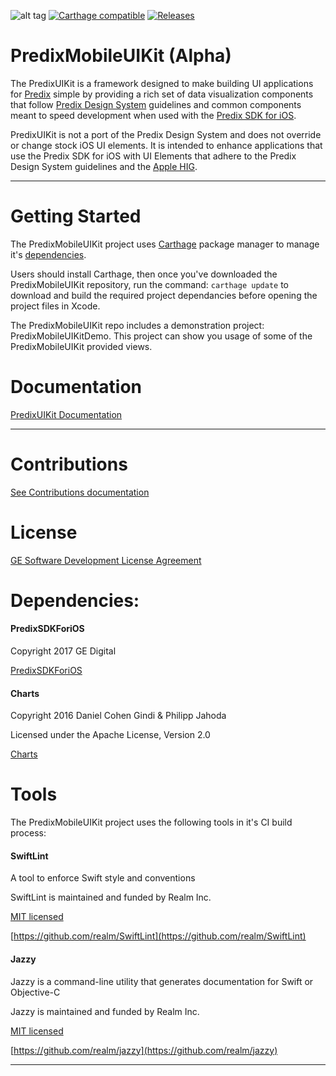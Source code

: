 ![alt tag](./Assets/PredixMobileUIKitTitle.png)
[![Carthage compatible](https://img.shields.io/badge/Carthage-compatible-4BC51D.svg?style=flat)](https://github.com/Carthage/Carthage)
[![Releases](https://img.shields.io/badge/Release-0.3-blue.svg)](https://github.com/PredixDev/PredixMobileUIKit/releases)

PredixMobileUIKit (Alpha)
====

The PredixUIKit is a framework designed to make building UI applications for [Predix](https://predix.io) simple by providing a rich set of data visualization components that follow [Predix Design System](https://www.predix-ui.com/#/develop/mobile) guidelines and common components meant to speed development when used with the [Predix SDK for iOS](https://github.com/predixdev/predixsdkforios). 

PredixUIKit is not a port of the Predix Design System and does not override or change stock iOS UI elements.  It is intended to enhance applications that use the Predix SDK for iOS with UI Elements that adhere to the Predix Design System guidelines and the [Apple HIG](https://developer.apple.com/ios/human-interface-guidelines/overview/themes/).

---
Getting Started
====
The PredixMobileUIKit project uses [Carthage](https://github.com/Carthage/Carthage) package manager to manage it's [dependencies](#dependencies).

Users should install Carthage, then once you've downloaded the PredixMobileUIKit repository, run the command: `carthage update` to download and build the required project dependancies before opening the project files in Xcode.

The PredixMobileUIKit repo includes a demonstration project: PredixMobileUIKitDemo. This project can show you usage of some of the PredixMobileUIKit provided views. 

Documentation
====

[PredixUIKit Documentation](https://github.com/PredixDev/PredixMobileUIKit/wiki)

---

Contributions
====
[See Contributions documentation](Contributions.md)

License
====
[GE Software Development License Agreement](LICENSE.md)

<a name="dependencies"></a>
Dependencies:
====
#### PredixSDKForiOS
Copyright 2017 GE Digital

[PredixSDKForiOS](https://github.com/PredixDev/PredixSDKForiOS)

#### Charts
Copyright 2016 Daniel Cohen Gindi & Philipp Jahoda

Licensed under the Apache License, Version 2.0

[Charts](https://github.com/danielgindi/Charts)

Tools
====
The PredixMobileUIKit project uses the following tools in it's CI build process:

#### SwiftLint
A tool to enforce Swift style and conventions

SwiftLint is maintained and funded by Realm Inc.

[MIT licensed](https://github.com/realm/SwiftLint/blob/master/LICENSE)

[https://github.com/realm/SwiftLint](https://github.com/realm/SwiftLint)

#### Jazzy
Jazzy is a command-line utility that generates documentation for Swift or Objective-C

Jazzy is maintained and funded by Realm Inc.

[MIT licensed](https://github.com/realm/jazzy/blob/master/LICENSE)

[https://github.com/realm/jazzy](https://github.com/realm/jazzy)

---

